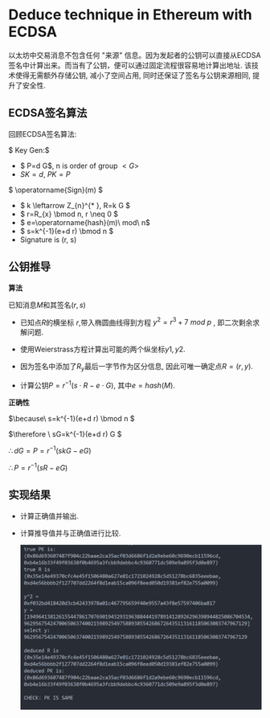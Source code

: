 # Deduce technique in Ethereum with ECDSA

以太坊中交易消息不包含任何 "来源" 信息。因为发起者的公钥可以直接从ECDSA签名中计算出来。而当有了公钥，便可以通过固定流程很容易地计算出地址. 该技术使得无需额外存储公钥, 减小了空间占用, 同时还保证了签名与公钥来源相同, 提升了安全性.



## ECDSA签名算法

回顾ECDSA签名算法:

 $ Key Gen:$

- $  P=d G$, n  is order of group $<G>$
- $SK=d$, $PK=P$

$ \operatorname{Sign}(m) $

- $ k \leftarrow Z_{n}^{* }, R=k G $
- $ r=R_{x} \bmod n, r \neq 0 $
- $ e=\operatorname{hash}(m)\ mod\ n$
- $ s=k^{-1}(e+d r) \bmod n $
- Signature is  (r, s) 
  
  

## 公钥推导

**算法**

已知消息$M$和其签名$(r,s)$

- 已知点$R$的横坐标 $r$,带入椭圆曲线得到方程 $y^2=r^3+7\ mod\ p$ , 即二次剩余求解问题.

- 使用Weierstrass方程计算出可能的两个纵坐标$y1,y2$.

- 因为签名中添加了$R_y$最后一字节作为区分信息, 因此可唯一确定点$R=(r, y)$.

- 计算公钥$P = r^{-1} (s\cdot R - e\cdot G)$, 其中$e=hash(M)$.

**正确性**

 $\because\ s=k^{-1}(e+d r) \bmod n $

$\therefore \ sG=k^{-1}(e+d r) G $

$\therefore dG=P=r^{-1}(skG-eG)$

$\therefore P=r^{-1}(sR-eG)$





## 实现结果

- 计算正确值并输出.

- 计算推导值并与正确值进行比较.
  
  <img src=".\\picture\\deduce.png" title="" alt="result" style="zoom:67%;">
